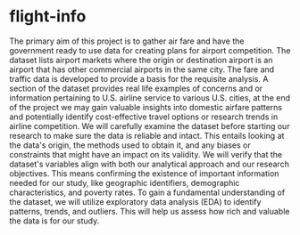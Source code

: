 # flight-info
The primary aim of this project is to gather air fare and have the government ready to use data for creating plans for airport competition. The dataset lists airport markets where the origin or destination airport is an airport that has other commercial airports in the same city. The fare and traffic data is developed to provide a basis for the requisite analysis. A section of the dataset provides real life examples of concerns and or information pertaining to U.S. airline service to various U.S. cities, at the end of the project we may gain valuable insights into domestic airfare patterns and potentially identify cost-effective travel options or research trends in airline competition.
We will carefully examine the dataset before starting our research to make sure the data is reliable and intact. This entails looking at the data's origin, the methods used to obtain it, and any biases or constraints that might have an impact on its validity.
We will verify that the dataset's variables align with both our analytical approach and our research objectives. This means confirming the existence of important information needed for our study, like geographic identifiers, demographic characteristics, and poverty rates.
To gain a fundamental understanding of the dataset, we will utilize exploratory data analysis (EDA) to identify patterns, trends, and outliers. This will help us assess how rich and valuable the data is for our study.
